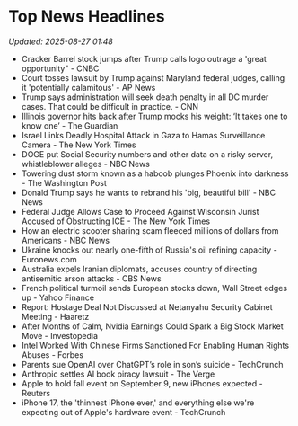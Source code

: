 # Top News Headlines

_Updated: 2025-08-27 01:48_

- Cracker Barrel stock jumps after Trump calls logo outrage a 'great opportunity" - CNBC
- Court tosses lawsuit by Trump against Maryland federal judges, calling it 'potentially calamitous' - AP News
- Trump says administration will seek death penalty in all DC murder cases. That could be difficult in practice. - CNN
- Illinois governor hits back after Trump mocks his weight: ‘It takes one to know one’ - The Guardian
- Israel Links Deadly Hospital Attack in Gaza to Hamas Surveillance Camera - The New York Times
- DOGE put Social Security numbers and other data on a risky server, whistleblower alleges - NBC News
- Towering dust storm known as a haboob plunges Phoenix into darkness - The Washington Post
- Donald Trump says he wants to rebrand his 'big, beautiful bill' - NBC News
- Federal Judge Allows Case to Proceed Against Wisconsin Jurist Accused of Obstructing ICE - The New York Times
- How an electric scooter sharing scam fleeced millions of dollars from Americans - NBC News
- Ukraine knocks out nearly one-fifth of Russia's oil refining capacity - Euronews.com
- Australia expels Iranian diplomats, accuses country of directing antisemitic arson attacks - CBS News
- French political turmoil sends European stocks down, Wall Street edges up - Yahoo Finance
- Report: Hostage Deal Not Discussed at Netanyahu Security Cabinet Meeting - Haaretz
- After Months of Calm, Nvidia Earnings Could Spark a Big Stock Market Move - Investopedia
- Intel Worked With Chinese Firms Sanctioned For Enabling Human Rights Abuses - Forbes
- Parents sue OpenAI over ChatGPT’s role in son’s suicide - TechCrunch
- Anthropic settles AI book piracy lawsuit - The Verge
- Apple to hold fall event on September 9, new iPhones expected - Reuters
- iPhone 17, the 'thinnest iPhone ever,' and everything else we're expecting out of Apple's hardware event - TechCrunch